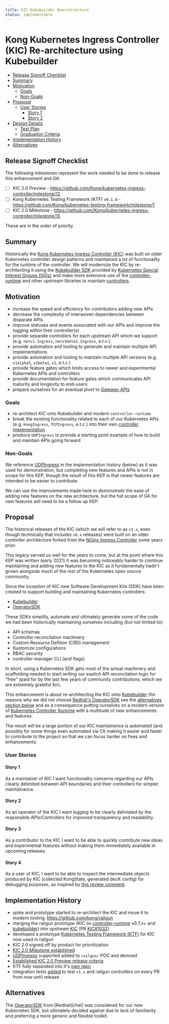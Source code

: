 ```yaml
---
title: KIC Kubebuilder Rearchitecture
status: implementable
---
```


# Kong Kubernetes Ingress Controller (KIC) Re-architecture using Kubebuilder

<!-- toc -->
- [Release Signoff Checklist](#release-signoff-checklist)
- [Summary](#summary)
- [Motivation](#motivation)
  - [Goals](#goals)
  - [Non-Goals](#non-goals)
- [Proposal](#proposal)
  - [User Stories](#user-stories)
    - [Story 1](#story-1)
    - [Story 2](#story-2)
- [Design Details](#design-details)
  - [Test Plan](#test-plan)
  - [Graduation Criteria](#graduation-criteria)
- [Implementation History](#implementation-history)
- [Alternatives](#alternatives)
<!-- /toc -->

## Release Signoff Checklist

The following milestones represent the work needed to be done to release this enhancement and GA:

- [ ] KIC 2.0 Preview - https://github.com/Kong/kubernetes-ingress-controller/milestone/12
- [ ] Kong Kubernetes Testing Framework (KTF) `v0.1.0` - https://github.com/Kong/kubernetes-testing-framework/milestone/1
- [ ] KIC 2.0 Milestone - https://github.com/Kong/kubernetes-ingress-controller/milestone/15

These are in the order of priority.

## Summary

Historically the [Kong Kubernetes Ingress Controller (KIC)][kic] was built on older Kubernetes controller design patterns and maintained a lot of functionality for the runtime of the controller. We will modernize the KIC by re-architecting it using the [Kubebuilder SDK][kb] provided by [Kubernetes Special Interest Groups (SIGs)][sig] and make more extensive use of the [controller-runtime][cr] and other upstream libraries to maintain [controllers][ctrl].

[kic]:https://github.com/kong/kubernetes-ingress-controller
[kb]:https://kubebuilder.io/
[sig]:https://github.com/kubernetes-sigs/kubebuilder/
[cr]:https://github.com/kubernetes-sigs/controller-runtime
[ctrl]:https://kubernetes.io/docs/concepts/architecture/controller/

## Motivation

- increase the speed and efficiency for contributors adding new APIs
- decrease the complexity of interwoven dependencies between disparate APIs
- improve statuses and events associated with our APIs and improve the logging within their controller(s)
- provide separate controllers for each upstream API which we support (e.g. `netv1.Ingress`, `netv1beta1.Ingress`, e.t.c.)
- provide automation and tooling to generate and maintain multiple API implementations
- provide automation and tooling to maintain multiple API versions (e.g. `v1alpha1`, `v1beta1`, `v1`, e.t.c.)
- provide feature gates which limits access to newer and experimental Kubernetes APIs and controllers
- provide documentation for feature gates which communicates API maturity and longevity to end-users
- prepare ourselves for an eventual pivot to [Gateway APIs][gw]

[gw]:https://gateway-api.sigs.k8s.io/

### Goals

- re-architect KIC onto Kubebuilder and modern `controller-runtime`
- break the existing functionality related to each of our Kubernetes APIs (e.g. `KongIngress`, `TCPIngress`, e.t.c.) into their own [controller implementation][impl]
- produce `UDPIngress` to provide a starting point example of how to build and maintain APIs going forward

[impl]:https://kubebuilder.io/cronjob-tutorial/controller-overview.html

### Non-Goals

We reference [UDPIngress][udpingress] in the implementation history (below) as it was used for demonstration, but completing new features and APIs is not in scope for this KEP, though the result of this KEP is that newer features are intended to be easier to contribute.

We can use the improvements made here to _demonstrate_ the ease of adding new features on the new architecture, but the full scope of GA for new features will need to be a follow up KEP.

[udpingress]:https://github.com/Kong/kubernetes-ingress-controller/milestone/14

## Proposal

The historical releases of the KIC (which we will refer to as `v1.x`, even though technically that includes `v0.x` releases) were built on an older controller architecture forked from the [NGinx Ingress Controller][nginx-ingress-controller] some years prior.

This legacy served us well for the years to come, but at the point where this KEP was written (early 2021) it was becoming noticeably harder to continue maintaining and adding new features to the KIC as it fundamentally hadn't grown alongside much of the rest of the Kubernetes open source community.

Since the inception of KIC new Software Development Kits (SDK) have been created to support building and maintaining Kubernetes controllers:

- [Kubebuilder][kb]
- [OperatorSDK][osdk]

These SDKs simplify, automate and ultimately generate some of the code we had been historically maintaining ourselves including (but not limited to):

- API schemas
- Controller reconcilation machinery
- Custom Resource Defition (CRD) management
- Kustomize configurations
- RBAC security
- controller-manager CLI (and flags)

In short, using a Kubernetes SDK gets most of the actual machinery and scaffolding needed to start writing our explicit API reconcilation logic for "free" (paid for by the last few years of community contributions, which we are extremely grateful for).

This enhancement is about re-architecting the KIC onto [Kubebuilder][kb] (for reasons why we did not choose [Redhat's OperatorSDK][osdk] see the [alternatives section below](/#alternatives) and as a consequence putting ourselves on a modern version of [Kubernetes Controller Runtime][cr] with a multitude of new enhancements and features.

The result will be a large portion of our KIC maintainence is automated (and possibly for some things even automated via CI) making it easier and faster to contribute to the project so that we can focus harder on fixes and enhancements.

[nginx-ingress-controller]:https://docs.nginx.com/nginx-ingress-controller/
[kb]:https://kubebuilder.io
[osdk]:https://sdk.operatorframework.io/
[cr]:https://github.com/kubernetes-sigs/controller-runtime

### User Stories

#### Story 1

As a maintainer of KIC I want functionality concerns regarding our APIs clearly delimited between API boundaries and their controllers for simpler maintainance.

#### Story 2

As an operator of the KIC I want logging to be clearly deliniated by the responsible APIs/Controllers for improved transparency and readability.

#### Story 3

As a contributor to the KIC I want to be able to quickly contribute new ideas and experimental features without making them immediately available in upcoming releases.

#### Story 4

As a user of KIC, I want to be able to inspect the intermediate objects produced by KIC (collected KongState, generated decK config) for debugging purposes, as inspired by [this review comment](https://github.com/Kong/kubernetes-ingress-controller/pull/991#pullrequestreview-570627606).

## Implementation History

- spike and prototype started to re-architect the KIC and move it to modern tooling: https://github.com/kong/railgun
- merging the railgun prototype (KIC on [controller-runtime][cr] v0.7.x+ and [kubebuilder][kb]) into upstream [KIC][kic] (PR [KIC#1032][rgpr])
- developed a prototype [Kubernetes Testing Framework (KTF)][ktf] for KIC now used in railgun
- KIC 2.0 signed off by product for prioritization
- [KIC 2.0 Milestone established][ms12]
- [UDPIngress][udp] supported added to `railgun/` POC and demoed
- [Established KIC 2.0 Preview release criteria][ms15]
- KTF fully separated into it's [own repo][ktf]
- integration tests [added][legacy-tests] to test `v1.x` and railgun controllers on every PR from now until release

[cr]:https://github.com/kubernetes-sigs/controller-runtime
[kb]:https://github.com/kubernetes-sigs/kubebuilder
[kic]:https://github.com/kong/kubernetes-ingress-controller
[rgpr]:https://github.com/Kong/kubernetes-ingress-controller/pull/1032
[ktf]:https://github.com/kong/kubernetes-testing-framework
[ms12]:https://github.com/Kong/kubernetes-ingress-controller/milestone/12
[udp]:https://github.com/Kong/kubernetes-ingress-controller/milestone/14
[ms15]:https://github.com/Kong/kubernetes-ingress-controller/milestone/15
[legacy-tests]:https://github.com/Kong/kubernetes-ingress-controller/issues/1040

## Alternatives

The [OperatorSDK][osdk] from [Redhat][rhel] was considered for our new Kubernetes SDK, but ultimately decided against due to lack of familiarity and preferring a more generic and flexible toolkit.
